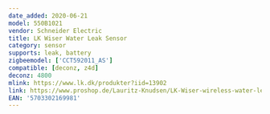```yaml
---
date_added: 2020-06-21
model: 550B1021
vendor: Schneider Electric 
title: LK Wiser Water Leak Sensor
category: sensor
supports: leak, battery
zigbeemodel: ['CCT592011_AS']
compatible: [deconz, z4d]
deconz: 4800
mlink: https://www.lk.dk/produkter?iid=13902
link: https://www.proshop.de/Lauritz-Knudsen/LK-Wiser-wireless-water-leakage-sensor/2929903
EAN: '5703302169981'
---
```

